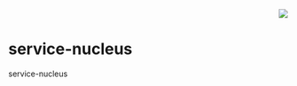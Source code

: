 <div style="text-align: right;">
<img src="https://travis-ci.org/robertjchristian/service-nucleus.png" />
</div>

service-nucleus
===============

service-nucleus
